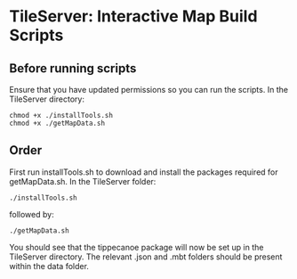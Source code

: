 # TileServer: Interactive Map Build Scripts

## Before running scripts

Ensure that you have updated permissions so you can run the scripts. In the TileServer directory:

```
chmod +x ./installTools.sh
chmod +x ./getMapData.sh
```

## Order

First run installTools.sh to download and install the packages required for getMapData.sh. In the TileServer folder:

```
./installTools.sh
```

followed by:

```
./getMapData.sh
```

You should see that the tippecanoe package will now be set up in the TileServer directory. The relevant .json and .mbt folders should be present within the data folder.

